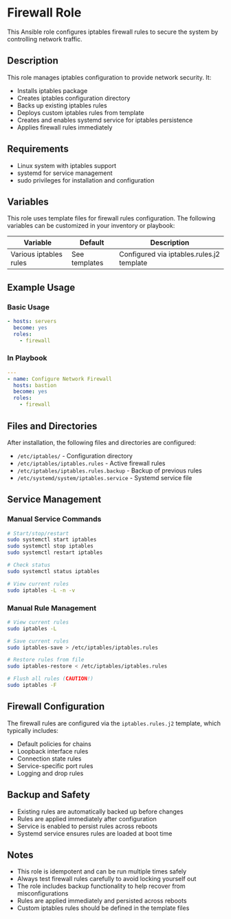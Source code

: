 # Firewall Role

This Ansible role configures iptables firewall rules to secure the system by controlling network traffic.

## Description

This role manages iptables configuration to provide network security. It:

- Installs iptables package
- Creates iptables configuration directory
- Backs up existing iptables rules
- Deploys custom iptables rules from template
- Creates and enables systemd service for iptables persistence
- Applies firewall rules immediately

## Requirements

- Linux system with iptables support
- systemd for service management
- sudo privileges for installation and configuration

## Variables

This role uses template files for firewall rules configuration. The following variables can be customized in your inventory or playbook:

| Variable | Default | Description |
|----------|---------|-------------|
| Various iptables rules | See templates | Configured via iptables.rules.j2 template |

## Example Usage

### Basic Usage

```yaml
- hosts: servers
  become: yes
  roles:
    - firewall
```

### In Playbook

```yaml
---
- name: Configure Network Firewall
  hosts: bastion
  become: yes
  roles:
    - firewall
```

## Files and Directories

After installation, the following files and directories are configured:

- `/etc/iptables/` - Configuration directory
- `/etc/iptables/iptables.rules` - Active firewall rules
- `/etc/iptables/iptables.rules.backup` - Backup of previous rules
- `/etc/systemd/system/iptables.service` - Systemd service file

## Service Management

### Manual Service Commands

```bash
# Start/stop/restart
sudo systemctl start iptables
sudo systemctl stop iptables
sudo systemctl restart iptables

# Check status
sudo systemctl status iptables

# View current rules
sudo iptables -L -n -v
```

### Manual Rule Management

```bash
# View current rules
sudo iptables -L

# Save current rules
sudo iptables-save > /etc/iptables/iptables.rules

# Restore rules from file
sudo iptables-restore < /etc/iptables/iptables.rules

# Flush all rules (CAUTION!)
sudo iptables -F
```

## Firewall Configuration

The firewall rules are configured via the `iptables.rules.j2` template, which typically includes:

- Default policies for chains
- Loopback interface rules
- Connection state rules
- Service-specific port rules
- Logging and drop rules

## Backup and Safety

- Existing rules are automatically backed up before changes
- Rules are applied immediately after configuration
- Service is enabled to persist rules across reboots
- Systemd service ensures rules are loaded at boot time

## Notes

- This role is idempotent and can be run multiple times safely
- Always test firewall rules carefully to avoid locking yourself out
- The role includes backup functionality to help recover from misconfigurations
- Rules are applied immediately and persisted across reboots
- Custom iptables rules should be defined in the template files 